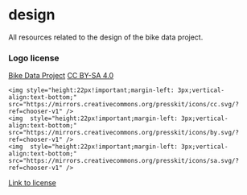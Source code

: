 # design
All resources related to the design of the bike data project.

### Logo license
<p xmlns:dct="http://purl.org/dc/terms/" xmlns:cc="http://creativecommons.org/ns#" class="license-text">
  <a rel="cc:attributionURL" href="https://bikedataproject.info/"><span rel="dct:title">Bike Data Project</span></a>  
  <a href="https://creativecommons.org/licenses/by-sa/4.0"> CC BY-SA 4.0 </a>
  
    <img style="height:22px!important;margin-left: 3px;vertical-align:text-bottom;" src="https://mirrors.creativecommons.org/presskit/icons/cc.svg/?ref=chooser-v1" />
    <img  style="height:22px!important;margin-left: 3px;vertical-align:text-bottom;" src="https://mirrors.creativecommons.org/presskit/icons/by.svg/?ref=chooser-v1" />
    <img  style="height:22px!important;margin-left: 3px;vertical-align:text-bottom;" src="https://mirrors.creativecommons.org/presskit/icons/sa.svg/?ref=chooser-v1" />
  
</p>

<a  href="https://creativecommons.org/licenses/by-sa/4.0/?ref=chooser-v1">Link to license</a>
